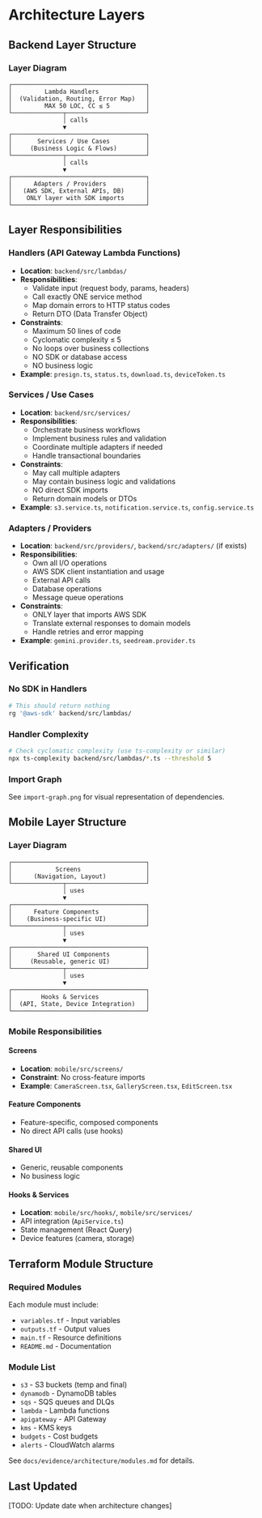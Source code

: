 # Architecture Layers

## Backend Layer Structure

### Layer Diagram
```
┌─────────────────────────────────────┐
│         Lambda Handlers             │
│  (Validation, Routing, Error Map)   │
│         MAX 50 LOC, CC ≤ 5          │
└──────────────┬──────────────────────┘
               │ calls
               ▼
┌─────────────────────────────────────┐
│       Services / Use Cases          │
│     (Business Logic & Flows)        │
└──────────────┬──────────────────────┘
               │ calls
               ▼
┌─────────────────────────────────────┐
│      Adapters / Providers           │
│   (AWS SDK, External APIs, DB)      │
│    ONLY layer with SDK imports      │
└─────────────────────────────────────┘
```

## Layer Responsibilities

### Handlers (API Gateway Lambda Functions)
- **Location**: `backend/src/lambdas/`
- **Responsibilities**:
  - Validate input (request body, params, headers)
  - Call exactly ONE service method
  - Map domain errors to HTTP status codes
  - Return DTO (Data Transfer Object)
- **Constraints**:
  - Maximum 50 lines of code
  - Cyclomatic complexity ≤ 5
  - No loops over business collections
  - NO SDK or database access
  - NO business logic
- **Example**: `presign.ts`, `status.ts`, `download.ts`, `deviceToken.ts`

### Services / Use Cases
- **Location**: `backend/src/services/`
- **Responsibilities**:
  - Orchestrate business workflows
  - Implement business rules and validation
  - Coordinate multiple adapters if needed
  - Handle transactional boundaries
- **Constraints**:
  - May call multiple adapters
  - May contain business logic and validations
  - NO direct SDK imports
  - Return domain models or DTOs
- **Example**: `s3.service.ts`, `notification.service.ts`, `config.service.ts`

### Adapters / Providers
- **Location**: `backend/src/providers/`, `backend/src/adapters/` (if exists)
- **Responsibilities**:
  - Own all I/O operations
  - AWS SDK client instantiation and usage
  - External API calls
  - Database operations
  - Message queue operations
- **Constraints**:
  - ONLY layer that imports AWS SDK
  - Translate external responses to domain models
  - Handle retries and error mapping
- **Example**: `gemini.provider.ts`, `seedream.provider.ts`

## Verification

### No SDK in Handlers
```bash
# This should return nothing
rg '@aws-sdk' backend/src/lambdas/
```

### Handler Complexity
```bash
# Check cyclomatic complexity (use ts-complexity or similar)
npx ts-complexity backend/src/lambdas/*.ts --threshold 5
```

### Import Graph
See `import-graph.png` for visual representation of dependencies.

## Mobile Layer Structure

### Layer Diagram
```
┌─────────────────────────────────────┐
│            Screens                  │
│      (Navigation, Layout)           │
└──────────────┬──────────────────────┘
               │ uses
               ▼
┌─────────────────────────────────────┐
│      Feature Components             │
│    (Business-specific UI)           │
└──────────────┬──────────────────────┘
               │ uses
               ▼
┌─────────────────────────────────────┐
│       Shared UI Components          │
│     (Reusable, generic UI)          │
└──────────────┬──────────────────────┘
               │ uses
               ▼
┌─────────────────────────────────────┐
│        Hooks & Services             │
│  (API, State, Device Integration)   │
└─────────────────────────────────────┘
```

### Mobile Responsibilities

#### Screens
- **Location**: `mobile/src/screens/`
- **Constraint**: No cross-feature imports
- **Example**: `CameraScreen.tsx`, `GalleryScreen.tsx`, `EditScreen.tsx`

#### Feature Components
- Feature-specific, composed components
- No direct API calls (use hooks)

#### Shared UI
- Generic, reusable components
- No business logic

#### Hooks & Services
- **Location**: `mobile/src/hooks/`, `mobile/src/services/`
- API integration (`ApiService.ts`)
- State management (React Query)
- Device features (camera, storage)

## Terraform Module Structure

### Required Modules
Each module must include:
- `variables.tf` - Input variables
- `outputs.tf` - Output values
- `main.tf` - Resource definitions
- `README.md` - Documentation

### Module List
- `s3` - S3 buckets (temp and final)
- `dynamodb` - DynamoDB tables
- `sqs` - SQS queues and DLQs
- `lambda` - Lambda functions
- `apigateway` - API Gateway
- `kms` - KMS keys
- `budgets` - Cost budgets
- `alerts` - CloudWatch alarms

See `docs/evidence/architecture/modules.md` for details.

## Last Updated
[TODO: Update date when architecture changes]
